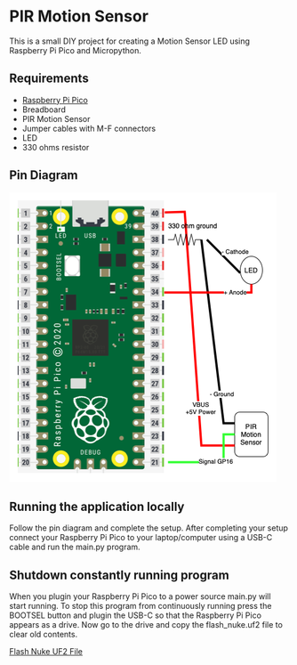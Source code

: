 # PIR Motion Sensor

This is a small DIY project for creating a Motion Sensor LED using Raspberry Pi Pico and 
Micropython.


## Requirements

- [Raspberry Pi Pico](https://www.raspberrypi.com/products/raspberry-pi-pico/)
- Breadboard
- PIR Motion Sensor
- Jumper cables with M-F connectors
- LED
- 330 ohms resistor


## Pin Diagram

<img src="motion-sensor-pin-diagram.png">


## Running the application locally

Follow the pin diagram and complete the setup. After completing your setup connect your 
Raspberry Pi Pico to your laptop/computer using a USB-C cable and run the main.py program.


## Shutdown constantly running program

When you plugin your Raspberry Pi Pico to a power source main.py will start running. To stop 
this program from continuously running press the BOOTSEL button and plugin the USB-C so that the 
Raspberry Pi Pico appears as a drive. Now go to the drive and copy the flash_nuke.uf2 file to 
clear old contents.

[Flash Nuke UF2 File](https://datasheets.raspberrypi.com/soft/flash_nuke.uf2)





